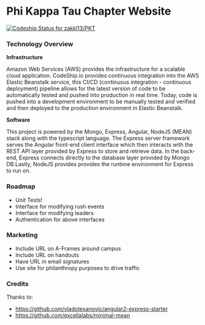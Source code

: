 # Phi Kappa Tau Chapter Website

[ ![Codeship Status for zakkl13/PKT](https://codeship.com/projects/5a383150-303c-0134-d38e-7603af744759/status?branch=master)](https://codeship.com/projects/164142)

### Technology Overview
**Infrastructure**

Amazon Web Services (AWS) provides the infrastructure for a scalable cloud application. CodeShip.io provides continuous integration into the AWS Elastic Beanstalk service, this
CI/CD (continuous integration - continuous deployment) pipeline allows for the latest version of code to be automatically tested and pushed into production in real time.
Today, code is pushed into a development environment to be manually tested and verified and then deployed to the production environment in Elastic Beanstalk.

**Software**

This project is powered by the Mongo, Express, Angular, NodeJS (MEAN) stack along with the typescript language. The Express server framework serves the Angular front-end client
interface which then interacts with the REST API layer provided by Express to store and retrieve data. In the back-end, Express connects directly
to the database layer provided by Mongo DB.Lastly, NodeJS provides provides the runtime environment for Express to run on.

### Roadmap
* Unit Tests!
* Interface for modifying rush events
* Interface for modifying leaders
* Authentication for above interfaces


### Marketing
* Include URL on A-Frames around campus
* Include URL on handouts
* Have URL in email signatures
* Use site for philanthropy purposes to drive traffic

### Credits
Thanks to:
* https://github.com/vladotesanovic/angular2-express-starter
* https://github.com/excellalabs/minimal-mean
